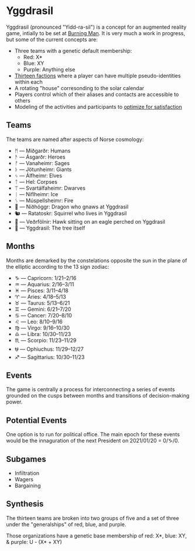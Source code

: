 Yggdrasil
=========

Yggdrasil (pronounced "Yidd-ra-sil") is a concept for an augmented reality game, intially to be set at [Burning Man](http://burningman.com). It is very much a work in progress, but some of the current concepts are:

* Three teams with a genetic default membership:
  * Red: X*
  * Blue: XY
  * Purple: Anything else
* [Thirteen factions](https://docs.google.com/spreadsheets/d/1fnYEKILyb9uAjrIDOoHZm_36Kkn3AvyphXReDg-Fbk8/edit?usp=sharing) where a player can have multiple pseudo-identities within each
* A rotating "house" corresonding to the solar calendar
* Players control which of their aliases and contacts are accessible to others
* Modeling of the activities and participants to [optimize for satisfaction](http://hoenir.himinbi.org/2014/04/rationale-for-the-department-of-happiness/)

## Teams

The teams are named after aspects of Norse cosmology:

* ᛗ ― Miðgarðr: Humans
* ᚫ ― Ásgarðr: Heroes
* ᚡ ― Vanaheimr: Sages
* ᚦ ― Jötunheimr: Giants
* ᛃ ― Álfheimr: Elves
* ᛏ ― Hel: Corpses
* ᛠ ― Svartálfaheimr: Dwarves
* ᛁ ― Niflheimr: Ice
* ᛊ ― Múspellsheimr: Fire
* 🐲 ― Níðhöggr: Dragon who gnaws at Yggdrasil
* 🐿️ ― Ratatoskr: Squirrel who lives in Yggdrasil
* 🦅 ― Veðrfölnir: Hawk sitting on an eagle perched on Yggdrasil
* 🌳 ― Yggdrasil: The tree itself

## Months

Months are demarked by the constelations opposite the sun in the plane of the elliptic according to the 13 sign zodiac:

* ♑ ― Capricorn: 1/21–2/16
* ♒ ― Aquarius: 2/16–3/11
* ♓ ― Pisces: 3/11–4/18
* ♈ ― Aries: 4/18–5/13
* ♉ ― Taurus: 5/13–6/21
* ♊ ― Gemini: 6/21–7/20
* ♋ ― Cancer: 7/20–8/10
* ♌ ― Leo: 8/10–9/16
* ♍ ― Virgo: 9/16–10/30
* ♎ ― Libra: 10/30–11/23
* ♏ ― Scorpio: 11/23–11/29
* ⛎ ― Ophiuchus: 11/29–12/27
* ♐ ― Sagittarius: 10/30–11/23

## Events

The game is centrally a process for interconnecting a series of events grounded on the cusps between months and transitions of decision-making power.

## Potential Events

One option is to run for political office. The main epoch for these events would be the innaguration of the next President on 2021/01/20 = 0/♑/0.

## Subgames

* Infiltration
* Wagers
* Bargaining

## Synthesis

The thirteen teams are broken into two groups of five and a set of three under the "generalships" of red, blue, and purple.

Those organizations have a genetic base membership of red: X\*, blue: XY, & purple: U - (X\* + XY)
